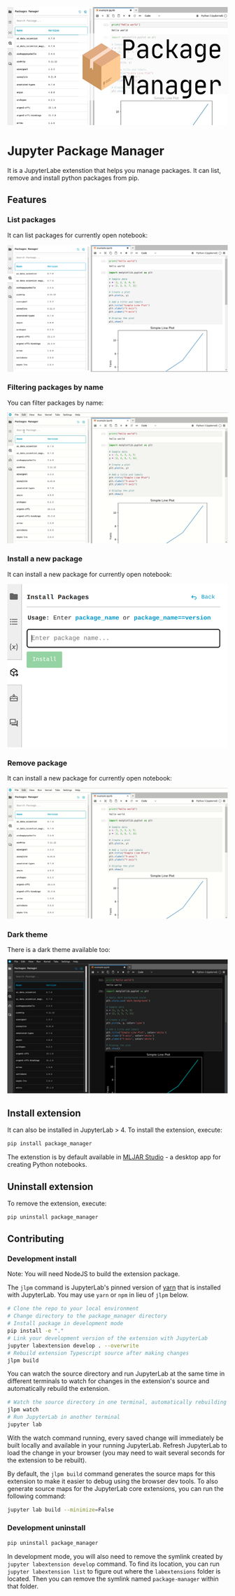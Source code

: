 
<p align="center">
  <img src="https://github.com/mljar/package-manager/blob/main/media/jupyter-package-manager.jpg?raw=true" height="270" alt="Jupyter Package Manager banner"/>
</p>

# Jupyter Package Manager

It is a JupyterLabe extenstion that helps you manage packages. It can list, remove and install python packages from pip. 

## Features

### List packages 

It can list packages for currently open notebook:

<img src="https://github.com/mljar/package-manager/blob/main/media/jupyterlab-package-manager-list-packages.png?raw=true" alt="Jupyter Package Manager list packages"/>

### Filtering packages by name 

You can filter packages by name:

<img src="https://github.com/mljar/package-manager/blob/main/media/filtering.gif?raw=true" alt="Jupyter Package Manager filter packages"/>

### Install a new package

It can install a new package for currently open notebook:

<img src="https://github.com/mljar/package-manager/blob/main/media/jupyterlab-install-new-package.png?raw=true" alt="Jupyter Package Manager install new package"/>


### Remove package

It can install a new package for currently open notebook:

<img src="https://github.com/mljar/package-manager/blob/main/media/remove-package.gif?raw=true" alt="Jupyter Package Manager remove package"/>


### Dark theme

There is a dark theme available too:

<img src="https://github.com/mljar/package-manager/blob/main/media/jupyterlab-dark-theme-package-manager.png?raw=true" alt="Jupyter Package Manager dark theme"/>


## Install extension

It can also be installed in JupyterLab > 4. To install the extension, execute:

```bash
pip install package_manager
```

The extenstion is by default available in [MLJAR Studio](https://mljar.com) - a desktop app for creating Python notebooks. 

## Uninstall extension

To remove the extension, execute:

```bash
pip uninstall package_manager
```

## Contributing

### Development install

Note: You will need NodeJS to build the extension package.

The `jlpm` command is JupyterLab's pinned version of
[yarn](https://yarnpkg.com/) that is installed with JupyterLab. You may use
`yarn` or `npm` in lieu of `jlpm` below.

```bash
# Clone the repo to your local environment
# Change directory to the package_manager directory
# Install package in development mode
pip install -e "."
# Link your development version of the extension with JupyterLab
jupyter labextension develop . --overwrite
# Rebuild extension Typescript source after making changes
jlpm build
```

You can watch the source directory and run JupyterLab at the same time in different terminals to watch for changes in the extension's source and automatically rebuild the extension.

```bash
# Watch the source directory in one terminal, automatically rebuilding when needed
jlpm watch
# Run JupyterLab in another terminal
jupyter lab
```

With the watch command running, every saved change will immediately be built locally and available in your running JupyterLab. Refresh JupyterLab to load the change in your browser (you may need to wait several seconds for the extension to be rebuilt).

By default, the `jlpm build` command generates the source maps for this extension to make it easier to debug using the browser dev tools. To also generate source maps for the JupyterLab core extensions, you can run the following command:

```bash
jupyter lab build --minimize=False
```

### Development uninstall

```bash
pip uninstall package_manager
```

In development mode, you will also need to remove the symlink created by `jupyter labextension develop`
command. To find its location, you can run `jupyter labextension list` to figure out where the `labextensions`
folder is located. Then you can remove the symlink named `package-manager` within that folder.
